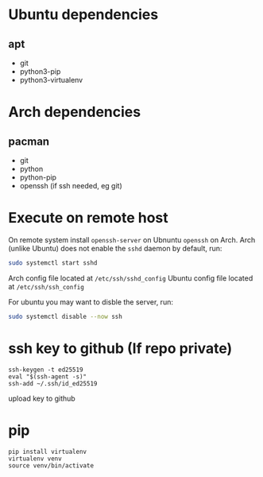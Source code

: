 # Ubuntu dependencies
## apt
- git
- python3-pip
- python3-virtualenv

# Arch dependencies
## pacman
- git
- python
- python-pip
- openssh (if ssh needed, eg git)

# Execute on remote host
On remote system install `openssh-server` on Ubnuntu `openssh` on Arch.
Arch (unlike Ubuntu) does not enable the `sshd` daemon by default, run:
```bash
sudo systemctl start sshd
```

Arch config file located at `/etc/ssh/sshd_config`
Ubuntu config file located at `/etc/ssh/ssh_config`

For ubuntu you may want to disble the server, run:
```bash
sudo systemctl disable --now ssh
```

# ssh key to github (If repo private)
```shell
ssh-keygen -t ed25519
eval "$(ssh-agent -s)"
ssh-add ~/.ssh/id_ed25519
```
upload key to github

# pip
```shell
pip install virtualenv
virtualenv venv
source venv/bin/activate
```

